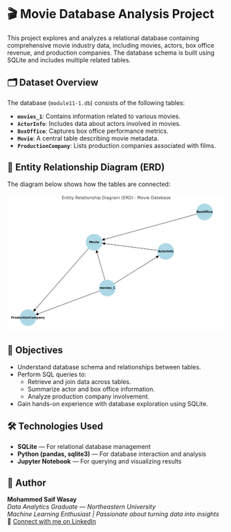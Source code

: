 # 🎬 Movie Database Analysis Project

This project explores and analyzes a relational database containing comprehensive movie industry data, including movies, actors, box office revenue, and production companies. The database schema is built using SQLite and includes multiple related tables.

## 🗂️ Dataset Overview

The database (`module11-1.db`) consists of the following tables:

- **`movies_1`**: Contains information related to various movies.
- **`ActorInfo`**: Includes data about actors involved in movies.
- **`BoxOffice`**: Captures box office performance metrics.
- **`Movie`**: A central table describing movie metadata.
- **`ProductionCompany`**: Lists production companies associated with films.

## 🧾 Entity Relationship Diagram (ERD)

The diagram below shows how the tables are connected:

![Entity Relationship Diagram](movie_database_erd.png)

## 🧪 Objectives

- Understand database schema and relationships between tables.
- Perform SQL queries to:
  - Retrieve and join data across tables.
  - Summarize actor and box office information.
  - Analyze production company involvement.
- Gain hands-on experience with database exploration using SQLite.

## 🛠️ Technologies Used

- **SQLite** — For relational database management  
- **Python (pandas, sqlite3)** — For database interaction and analysis  
- **Jupyter Notebook** — For querying and visualizing results

## 🧠 Author  
**Mohammed Saif Wasay**  
*Data Analytics Graduate — Northeastern University*  
*Machine Learning Enthusiast | Passionate about turning data into insights*  
🔗 [Connect with me on LinkedIn](https://www.linkedin.com/in/mohammed-saif-wasay-4b3b64199/)
